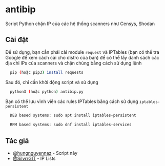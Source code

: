 # antibip

Script Python chặn IP của các hệ thống scanners như Censys, Shodan


## Cài đặt

Để sử dụng, bạn cần phải cài module ``request`` và IPTables (bạn có thể tra Google để xem cách cài cho distro của bạn) để có thể lấy danh sách các địa chỉ IPs của scanners và chặn chúng bằng cách sử dụng lệnh

```bash
  pip (hoặc pip3) install requests
```
Sau đó, chỉ cần khởi động script và sử dụng
```bash
  python3 (hoặc python) antibip.py
```
Bạn có thể lưu vĩnh viễn các rules IPTables bằng cách sử dụng ``iptables-persistent``
```bash
  DEB based systems: sudo apt install iptables-persistent
  
  RPM based systems: sudo dnf install iptables-services
```

## Tác giả
- [@hungnguyennaz](https://github.com/hungnguyennaz) - Script này
- [@SilvrrGIT](https://github.com/SilvrrGIT) - IP Lists
